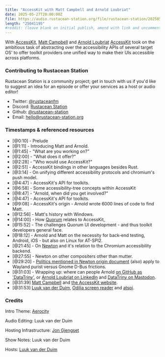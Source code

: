 ```yaml
---
title: "AccessKit with Matt Campbell and Arnold Loubriat"
date: 2025-05-27T20:00:00Z
file: https://audio.rustacean-station.org/file/rustacean-station/20250527-accesskit-with-matt-campbell-and-arnold-loubriat.mp3
length: "25041195"
#reddit: (leave blank on initial publish, amend with link and uncomment this line after Reddit thread has been posted)
---
```


With [AccessKit](https://accesskit.dev/), [Matt Campbell](https://github.com/mwcampbell) and [Arnold Loubriat](https://github.com/DataTriny) [AccessKit](https://accesskit.dev/) took on the ambitious task of abstracting over
the accessibility APIs of several target OS' to offer toolkit providers one unified way to make their UIs accessible across platforms.

### Contributing to Rustacean Station

Rustacean Station is a community project; get in touch with us if you'd like to suggest an idea for an episode or offer your services as a host or audio editor!

- Twitter: [@rustaceanfm](https://twitter.com/rustaceanfm)
- Discord: [Rustacean Station](https://discord.gg/cHc3Gyc)
- Github: [@rustacean-station](https://github.com/rustacean-station/)
- Email: [hello@rustacean-station.org](mailto:hello@rustacean-station.org)

### Timestamps & referenced resources

- [@0:10] - Prelude
- [@1:11] - Introducing Matt and Arnold.
- [@1:45] - "What are you working on?"
- [@2:00] - "What does it offer?"
- [@2:28] - "Who would use AccessKit?"
- [@2:51] - AccessKit bindings in other languages besides Rust.
- [@3:14] - On unifying different accessibility protocols and chromium's push model.
- [@4:47] - AccessKit's API for toolkits.
- [@6:58] - Some accessibility-tree concepts within AccessKit
- [@8:47] - "Arnold, when did you get involved?"
- [@4:47] - AccessKit's API for toolkits.
- [@9:08] - AccessKit's origin - Arnold wrote 6000 lines of code to find Matt.
- [@12:56] - Matt's history with Windows.
- [@14:00] - How [Quorum](https://www.washington.edu/accesscomputing/quorum-programming-language-0) relates to AccessKit,
- [@15:52] - The challenges Quorum UI development - and thus toolkit developers general face.
- [@18:12] - Arnold and Matt on the necessity for back-end testing, Android, iOS - but also on Linux for AT-SPI2.
- [@21:45] - On [Newton](https://blogs.gnome.org/a11y/2024/06/18/update-on-newton-the-wayland-native-accessibility-project/) and it's relation to the Chromium accessibility backend.
- [@27:55] - Newton on other compositers other than mutter.
- [@29:20] - [Politics mentioned in Newton origin document](https://gitlab.gnome.org/GNOME/at-spi2-core/-/blob/main/devel-docs/new-protocol.rst?ref_type=heads) (also) apply to Wayland purist versus Gnome D-Bus frictions.
- [@31:03] - Wrapping up: where can people Arnold [on GitHub as 'DataTriny'](https://github.com/DataTriny), or [Arnold Loubriat on LinkedIn](https://www.linkedin.com/in/datatriny/) and [DataTriny on Mastodon](https://fosstodon.org/@DataTriny).
- [@31:39] [Matt Campbell](https://github.com/mwcampbell) and [the AccessKit website](accesskit.dev).
- [@31:53] [Luuk van der Duim](https://github.com/luukvanderduim), [Odilia screen reader](https://github.com/odilia-app/odilia) and [atspi](https://github.com/odilia-app/atspi).

### Credits

Intro Theme: [Aerocity](https://twitter.com/AerocityMusic)

Audio Editing: Luuk van der Duim

Hosting Infrastructure: [Jon Gjengset](https://twitter.com/jonhoo/)

Show Notes: Luuk van der Duim

Hosts: [Luuk van der Duim](https://github.com/luukvanderduim/)
